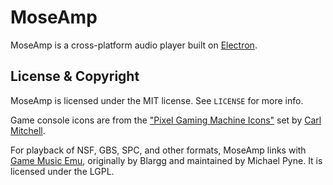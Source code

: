 # MoseAmp

MoseAmp is a cross-platform audio player built on [Electron][].

[Electron]: http://electron.atom.io/

## License & Copyright

MoseAmp is licensed under the MIT license. See `LICENSE` for more info.

Game console icons are from the ["Pixel Gaming Machine Icons"](https://jaffacakelover.deviantart.com/art/Pixel-Gaming-Machine-Icons-413704203) set by [Carl Mitchell](jaffacakelover.deviantart.com).

For playback of NSF, GBS, SPC, and other formats, MoseAmp links with [Game Music Emu](https://bitbucket.org/mpyne/game-music-emu/), originally by Blargg and maintained by Michael Pyne. It is licensed under the LGPL.
